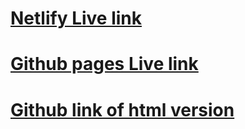 # [Netlify Live link](https://64d325ddfb899928b200c707--strong-cuchufli-6a73ee.netlify.app/)
# [Github pages Live link](https://katysaung.github.io/Fashion-Blog/)
# [Github link of html version](https://github.com/KatySaung/Fashion-Blog/blob/main/index.html)

